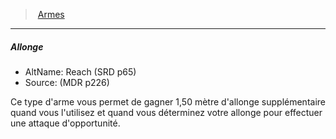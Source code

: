 ﻿---
!GenericItem
Name: Allonge
AltName: Reach (SRD p65)
Source: (MDR p226)
Id: weapons_hd.md#allonge
ParentLink: weapons_hd.md#armes
ParentName: Armes
NameLevel: 5
Attributes: {}
---
> [Armes](hd_weapons.md)

---

##### Allonge

- AltName: Reach (SRD p65)
- Source: (MDR p226)

Ce type d'arme vous permet de gagner 1,50 mètre d'allonge supplémentaire quand vous l'utilisez et quand vous déterminez votre allonge pour effectuer une attaque d'opportunité.


